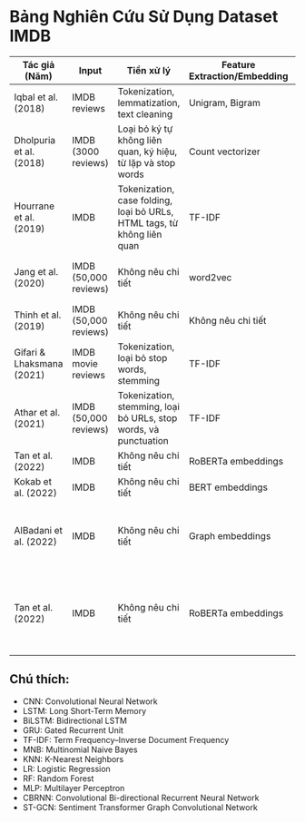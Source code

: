 # Bảng Nghiên Cứu Sử Dụng Dataset IMDB

| Tác giả (Năm) | Input | Tiền xử lý | Feature Extraction/Embedding | Phương pháp | Metric | Hiệu suất |
|---------------|-------|------------|------------------------------|-------------|--------|-----------|
| Iqbal et al. (2018) | IMDB reviews | Tokenization, lemmatization, text cleaning | Unigram, Bigram | Maximum entropy | Accuracy | 88% |
| Dholpuria et al. (2018) | IMDB (3000 reviews) | Loại bỏ ký tự không liên quan, ký hiệu, từ lặp và stop words | Count vectorizer | CNN | Accuracy | 99.33% |
| Hourrane et al. (2019) | IMDB | Tokenization, case folding, loại bỏ URLs, HTML tags, từ không liên quan | TF-IDF | Ridge Classifier | Accuracy | 90.54% |
| Jang et al. (2020) | IMDB (50,000 reviews) | Không nêu chi tiết | word2vec | Hybrid CNN và BiLSTM với attention mechanism | Accuracy | 90.26% |
| Thinh et al. (2019) | IMDB (50,000 reviews) | Không nêu chi tiết | Không nêu chi tiết | 1D-CNN with GRU | Accuracy | 90.02% |
| Gifari & Lhaksmana (2021) | IMDB movie reviews | Tokenization, loại bỏ stop words, stemming | TF-IDF | Ensemble (MNB + KNN + LR) | Accuracy | 89.40% |
| Athar et al. (2021) | IMDB (50,000 reviews) | Tokenization, stemming, loại bỏ URLs, stop words, và punctuation | TF-IDF | Ensemble (LR + NB + XGBoost + RF + MLP) | Accuracy | 89.9% |
| Tan et al. (2022) | IMDB | Không nêu chi tiết | RoBERTa embeddings | RoBERTa-LSTM | Accuracy | 92.96% |
| Kokab et al. (2022) | IMDB | Không nêu chi tiết | BERT embeddings | BERT-based CBRNN | Accuracy | 93% |
| AlBadani et al. (2022) | IMDB | Không nêu chi tiết | Graph embeddings | ST-GCN (Sentiment Transformer Graph Convolutional Network) | Accuracy | 94.94% |
| Tan et al. (2022) | IMDB | Không nêu chi tiết | RoBERTa embeddings | Ensemble (RoBERTa-LSTM + RoBERTa-BiLSTM + RoBERTa-GRU) | Accuracy | 94.9% |

## Chú thích:
- CNN: Convolutional Neural Network
- LSTM: Long Short-Term Memory
- BiLSTM: Bidirectional LSTM
- GRU: Gated Recurrent Unit
- TF-IDF: Term Frequency–Inverse Document Frequency
- MNB: Multinomial Naive Bayes
- KNN: K-Nearest Neighbors
- LR: Logistic Regression
- RF: Random Forest
- MLP: Multilayer Perceptron
- CBRNN: Convolutional Bi-directional Recurrent Neural Network
- ST-GCN: Sentiment Transformer Graph Convolutional Network
